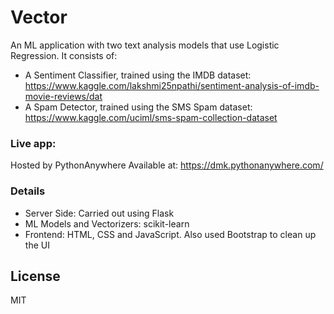 # Vector



An ML application with two text analysis models that use Logistic Regression. It consists of:

  - A Sentiment Classifier, trained using the IMDB dataset: https://www.kaggle.com/lakshmi25npathi/sentiment-analysis-of-imdb-movie-reviews/dat
  - A Spam Detector, trained using the SMS Spam dataset: https://www.kaggle.com/uciml/sms-spam-collection-dataset

### Live app:
Hosted by PythonAnywhere
Available at: https://dmk.pythonanywhere.com/


### Details


- Server Side: Carried out using Flask
- ML Models and Vectorizers: scikit-learn
- Frontend: HTML, CSS and JavaScript. Also used Bootstrap to clean up the UI




License
----

MIT



